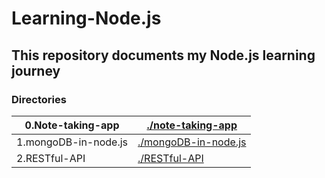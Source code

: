 # Learning-Node.js

## This repository documents my Node.js learning journey

### Directories
| 0.Note-taking-app | [./note-taking-app](./note-taking-app/) |
| ---- | ---- |
| 1.mongoDB-in-node.js | [./mongoDB-in-node.js](./mongoDB-in-node.js) |
| 2.RESTful-API | [./RESTful-API](./RESTful-API0) |
